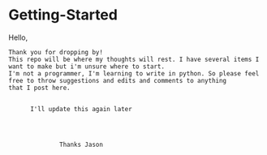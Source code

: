 # Getting-Started

Hello,

    Thank you for dropping by! 
    This repo will be where my thoughts will rest. I have several items I want to make but i'm unsure where to start.
    I'm not a programmer, I'm learning to write in python. So please feel free to throw suggestions and edits and comments to anything 
    that I post here. 
    
    
          I'll update this again later
          
          
          
          
                  Thanks Jason
